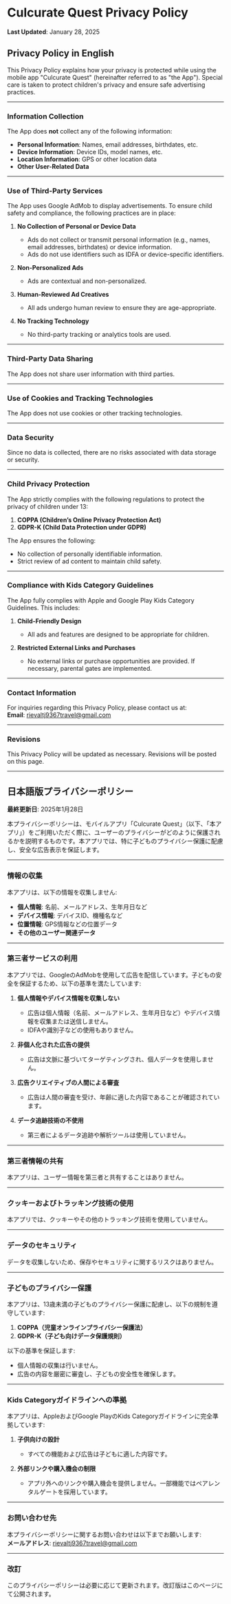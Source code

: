 # Culcurate Quest Privacy Policy  
**Last Updated**: January 28, 2025  

## Privacy Policy in English  

This Privacy Policy explains how your privacy is protected while using the mobile app "Culcurate Quest" (hereinafter referred to as "the App"). Special care is taken to protect children's privacy and ensure safe advertising practices.  

---

### Information Collection  
The App does **not** collect any of the following information:  
- **Personal Information**: Names, email addresses, birthdates, etc.  
- **Device Information**: Device IDs, model names, etc.  
- **Location Information**: GPS or other location data  
- **Other User-Related Data**  

---

### Use of Third-Party Services  
The App uses Google AdMob to display advertisements. To ensure child safety and compliance, the following practices are in place:  

1. **No Collection of Personal or Device Data**  
   - Ads do not collect or transmit personal information (e.g., names, email addresses, birthdates) or device information.  
   - Ads do not use identifiers such as IDFA or device-specific identifiers.  

2. **Non-Personalized Ads**  
   - Ads are contextual and non-personalized.  

3. **Human-Reviewed Ad Creatives**  
   - All ads undergo human review to ensure they are age-appropriate.  

4. **No Tracking Technology**  
   - No third-party tracking or analytics tools are used.  

---

### Third-Party Data Sharing  
The App does not share user information with third parties.  

---

### Use of Cookies and Tracking Technologies  
The App does not use cookies or other tracking technologies.  

---

### Data Security  
Since no data is collected, there are no risks associated with data storage or security.  

---

### Child Privacy Protection  
The App strictly complies with the following regulations to protect the privacy of children under 13:  
1. **COPPA (Children’s Online Privacy Protection Act)**  
2. **GDPR-K (Child Data Protection under GDPR)**  

The App ensures the following:  
- No collection of personally identifiable information.  
- Strict review of ad content to maintain child safety.  

---

### Compliance with Kids Category Guidelines  
The App fully complies with Apple and Google Play Kids Category Guidelines. This includes:  

1. **Child-Friendly Design**  
   - All ads and features are designed to be appropriate for children.  

2. **Restricted External Links and Purchases**  
   - No external links or purchase opportunities are provided. If necessary, parental gates are implemented.  

---

### Contact Information  
For inquiries regarding this Privacy Policy, please contact us at:  
**Email**: rievaltj9367travel@gmail.com  

---

### Revisions  
This Privacy Policy will be updated as necessary. Revisions will be posted on this page.  

---

## 日本語版プライバシーポリシー  

**最終更新日**: 2025年1月28日  

本プライバシーポリシーは、モバイルアプリ「Culcurate Quest」（以下、「本アプリ」）をご利用いただく際に、ユーザーのプライバシーがどのように保護されるかを説明するものです。本アプリでは、特に子どものプライバシー保護に配慮し、安全な広告表示を保証します。  

---

### 情報の収集  
本アプリは、以下の情報を収集しません:  
- **個人情報**: 名前、メールアドレス、生年月日など  
- **デバイス情報**: デバイスID、機種名など  
- **位置情報**: GPS情報などの位置データ  
- **その他のユーザー関連データ**  

---

### 第三者サービスの利用  
本アプリでは、GoogleのAdMobを使用して広告を配信しています。子どもの安全を保証するため、以下の基準を満たしています:  

1. **個人情報やデバイス情報を収集しない**  
   - 広告は個人情報（名前、メールアドレス、生年月日など）やデバイス情報を収集または送信しません。  
   - IDFAや識別子などの使用もありません。  

2. **非個人化された広告の提供**  
   - 広告は文脈に基づいてターゲティングされ、個人データを使用しません。  

3. **広告クリエイティブの人間による審査**  
   - 広告は人間の審査を受け、年齢に適した内容であることが確認されています。  

4. **データ追跡技術の不使用**  
   - 第三者によるデータ追跡や解析ツールは使用していません。  

---

### 第三者情報の共有  
本アプリは、ユーザー情報を第三者と共有することはありません。  

---

### クッキーおよびトラッキング技術の使用  
本アプリでは、クッキーやその他のトラッキング技術を使用していません。  

---

### データのセキュリティ  
データを収集しないため、保存やセキュリティに関するリスクはありません。  

---

### 子どものプライバシー保護  
本アプリは、13歳未満の子どものプライバシー保護に配慮し、以下の規制を遵守しています:  
1. **COPPA（児童オンラインプライバシー保護法）**  
2. **GDPR-K（子ども向けデータ保護規則）**  

以下の基準を保証します:  
- 個人情報の収集は行いません。  
- 広告の内容を厳密に審査し、子どもの安全性を確保します。  

---

### Kids Categoryガイドラインへの準拠  
本アプリは、AppleおよびGoogle PlayのKids Categoryガイドラインに完全準拠しています:  

1. **子供向けの設計**  
   - すべての機能および広告は子どもに適した内容です。  

2. **外部リンクや購入機会の制限**  
   - アプリ外へのリンクや購入機会を提供しません。一部機能ではペアレンタルゲートを採用しています。  

---

### お問い合わせ先  
本プライバシーポリシーに関するお問い合わせは以下までお願いします:  
**メールアドレス**: rievaltj9367travel@gmail.com  

---

### 改訂  
このプライバシーポリシーは必要に応じて更新されます。改訂版はこのページにて公開されます。  
